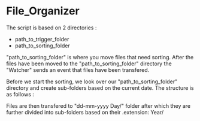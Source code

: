 # File_Organizer
The script is based on 2 directories : 
- path_to_trigger_folder
- path_to_sorting_folder

"path_to_sorting_folder" is where you move files that need sorting.
After the files have been moved to the "path_to_sorting_folder" directory the "Watcher" sends an event that files have been transfered.

Before we start the sorting, we look over our "path_to_sorting_folder" directory and create sub-folders based on the current date.
The structure is as follows : 


Files are then transfered to "dd-mm-yyyy Day/" folder after which they are further divided into sub-folders based on their .extension:
Year/
